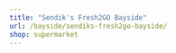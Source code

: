 ```yaml
---
title: "Sendik's Fresh2GO Bayside"
url: /bayside/sendiks-fresh2go-bayside/
shop: supermarket
---
```

